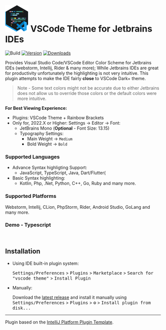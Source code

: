 # <img src="src/main/resources/META-INF/pluginIcon.svg" alt="drawing" width="75"/> VSCode Theme for Jetbrains IDEs

![Build](https://github.com/dinbtechit/vscode-theme/workflows/Build/badge.svg)
[![Version](https://img.shields.io/jetbrains/plugin/v/19177.svg)](https://plugins.jetbrains.com/plugin/19177)
[![Downloads](https://img.shields.io/jetbrains/plugin/d/19177.svg)](https://plugins.jetbrains.com/plugin/19177)


<!-- Plugin description -->

Provides Visual Studio Code/VSCode Editor Color Scheme for Jetbrains IDEs (webstorm, Intellij, Rider & many more);
While Jetbrains IDEs are great for productivity unfortunately the highlighting is not very
intuitive. This plugin attempts to make the IDE fairly **close** to VSCode Dark+ theme. 

> Note - Some text colors might not be accurate due to either Jetbrains does not allow us to override those colors or the default colors were more intuitive. 

**For Best Viewing Experience:** 
- Plugins: VSCode Theme + Rainbow Brackets
- Only for, 2022.X or Higher: Settings -> Editor -> Font:
  - JetBrains Mono (**Optional** - Font Size: 13.15)
  - Typography Settings: 
    - Main Weight -> `Medium`
    - Bold Weight -> `Bold`

### Supported Languages
- Advance Syntax highligting Support: 
  - JavaScript, TypeScript, Java, Dart/Flutter(
- Basic Syntax highlighting:
  - Kotlin, Php, .Net, Python, C++, Go, Ruby and many more. 

### Supported Platforms
Webstorm, Intellij, CLion, PhpStorm, Rider, Android Studio, GoLang and many more.

### Demo - Typescript

<img style="transform: scale(0.60)" src="https://plugins.jetbrains.com/files/19177/screenshot_597cfa44-635d-4abd-85ef-e08775575963" alt=""/>

<!-- Plugin description end -->

## Installation

- Using IDE built-in plugin system:
  
  <kbd>Settings/Preferences</kbd> > <kbd>Plugins</kbd> > <kbd>Marketplace</kbd> > <kbd>Search for "vscode theme"</kbd> >
  <kbd>Install Plugin</kbd>
  
- Manually:

  Download the [latest release](https://github.com/dinbtechit/vscode-theme/releases/latest) and install it manually using
  <kbd>Settings/Preferences</kbd> > <kbd>Plugins</kbd> > <kbd>⚙️</kbd> > <kbd>Install plugin from disk...</kbd>


---
Plugin based on the [IntelliJ Platform Plugin Template][template].

[template]: https://github.com/JetBrains/intellij-platform-plugin-template
